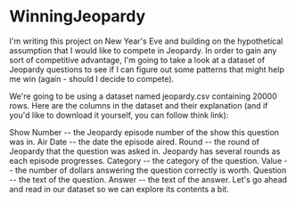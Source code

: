 # WinningJeopardy

I'm writing this project on New Year's Eve and building on the hypothetical assumption that I would like to compete in Jeopardy. In order to gain any sort of competitive advantage, I'm going to take a look at a dataset of Jeopardy questions to see if I can figure out some patterns that might help me win (again - should I decide to compete).

We're going to be using a dataset named jeopardy.csv containing 20000 rows. Here are the columns in the dataset and their explanation (and if you'd like to download it yourself, you can follow think link):

Show Number -- the Jeopardy episode number of the show this question was in.
Air Date -- the date the episode aired.
Round -- the round of Jeopardy that the question was asked in. Jeopardy has several rounds as each episode progresses.
Category -- the category of the question.
Value -- the number of dollars answering the question correctly is worth.
Question -- the text of the question.
Answer -- the text of the answer.
Let's go ahead and read in our dataset so we can explore its contents a bit.
